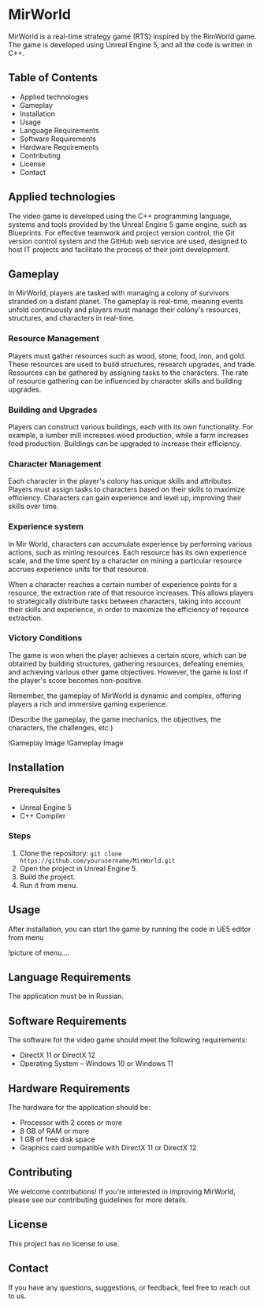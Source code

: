 # MirWorld

MirWorld is a real-time strategy game (RTS) inspired by the RimWorld game. The game is developed using Unreal Engine 5, and all the code is written in C++.

## Table of Contents

- Applied technologies
- Gameplay
- Installation
- Usage
- Language Requirements
- Software Requirements
- Hardware Requirements
- Contributing
- License
- Contact

## Applied technologies

The video game is developed using the C++ programming language, systems and tools provided by the Unreal Engine 5 game engine, such as Blueprints. For effective teamwork and project version control, the Git version control system and the GitHub web service are used, designed to host IT projects and facilitate the process of their joint development. 

## Gameplay

In MirWorld, players are tasked with managing a colony of survivors stranded on a distant planet. The gameplay is real-time, meaning events unfold continuously and players must manage their colony's resources, structures, and characters in real-time.

### Resource Management

Players must gather resources such as wood, stone, food, iron, and gold. These resources are used to build structures, research upgrades, and trade. Resources can be gathered by assigning tasks to the characters. The rate of resource gathering can be influenced by character skills and building upgrades.

### Building and Upgrades

Players can construct various buildings, each with its own functionality. For example, a lumber mill increases wood production, while a farm increases food production. Buildings can be upgraded to increase their efficiency.

### Character Management

Each character in the player's colony has unique skills and attributes. Players must assign tasks to characters based on their skills to maximize efficiency. Characters can gain experience and level up, improving their skills over time.

### Experience system

In Mir World, characters can accumulate experience by performing various actions, such as mining resources. Each resource has its own experience scale, and the time spent by a character on mining a particular resource accrues experience units for that resource.

When a character reaches a certain number of experience points for a resource, the extraction rate of that resource increases. This allows players to strategically distribute tasks between characters, taking into account their skills and experience, in order to maximize the efficiency of resource extraction.

### Victory Conditions

The game is won when the player achieves a certain score, which can be obtained by building structures, gathering resources, defeating enemies, and achieving various other game objectives. However, the game is lost if the player's score becomes non-positive.

Remember, the gameplay of MirWorld is dynamic and complex, offering players a rich and immersive gaming experience.


(Describe the gameplay, the game mechanics, the objectives, the characters, the challenges, etc.)

!Gameplay Image
!Gameplay Image

## Installation

### Prerequisites

- Unreal Engine 5
- C++ Compiler

### Steps

1. Clone the repository: `git clone https://github.com/yourusername/MirWorld.git`
2. Open the project in Unreal Engine 5.
3. Build the project.
4. Run it from menu.

## Usage

After installation, you can start the game by running the code in UE5 editor from menu

!picture of menu....

## Language Requirements

The application must be in Russian.

## Software Requirements

The software for the video game should meet the following requirements:
- DirectX 11 or DirectX 12
- Operating System – Windows 10 or Windows 11

## Hardware Requirements

The hardware for the application should be:
- Processor with 2 cores or more
- 8 GB of RAM or more
- 1 GB of free disk space
- Graphics card compatible with DirectX 11 or DirectX 12

## Contributing

We welcome contributions! If you're interested in improving MirWorld, please see our contributing guidelines for more details.

## License

This project has no license to use.

## Contact

If you have any questions, suggestions, or feedback, feel free to reach out to us.

